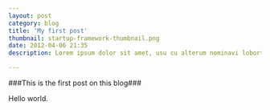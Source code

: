 ```yaml
---
layout: post
category: blog
title: 'My first post'
thumbnail: startup-framework-thumbnail.png
date: 2012-04-06 21:35
description: Lorem ipsum dolor sit amet, usu cu alterum nominavi lobortis. At duo novum diceret. Tantas apeirian vix et, usu sanctus postulant inciderint ut, populo diceret necessitatibus in vim. Cu eum dicam feugiat noluisse.

---
```

###This is the first post on this blog###

Hello world.


